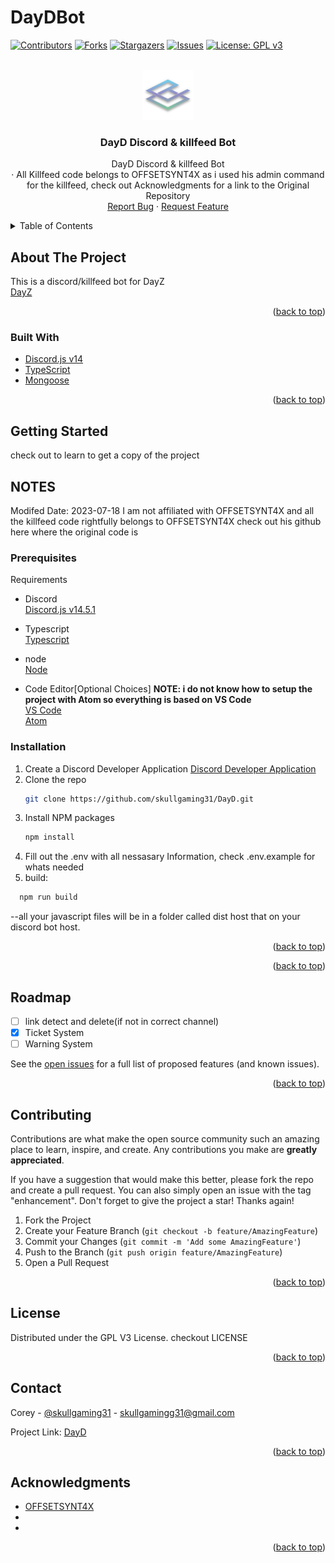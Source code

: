 # DayDBot
<div id="top"></div>
<!-- NOTEs: -->

<!-- PROJECT SHIELDS -->
<!--
*** I'm using markdown "reference style" links for readability.
*** Reference links are enclosed in brackets [ ] instead of parentheses ( ).
*** See the bottom of this document for the declaration of the reference variables
*** for contributors-url, forks-url, etc. This is an optional, concise syntax you may use.
*** https://www.markdownguide.org/basic-syntax/#reference-style-links
-->

<!-- 
https://discord.com/api/oauth2/authorize?client_id=899692688637558857&permissions=1505319185654&redirect_uri=https%3A%2F%2Fdiscord.events.stdlib.com%2Fdiscord%2Fauth%2F&response_type=code&scope=identify%20connections%20messages.read%20bot%20applications.commands%20guilds
Discord Bot Scopes
identify
bot
applications.commands
connections
messages.read
guilds
-->


[![Contributors][contributors-shield]][contributors-url]
[![Forks][forks-shield]][forks-url]
[![Stargazers][stars-shield]][stars-url]
[![Issues][issues-shield]][issues-url]
[![License: GPL v3][license-shield]][license-url]

<!-- PROJECT LOGO -->
<br />
<div align="center">
  <a href="https://github.com/skullgaming31/DayD">
    <img src="./assets/images/logo.png" alt="Project Logo" width="80" height="80">
  </a>

<h3 align="center">DayD Discord & killfeed Bot</h3>

  <p align="center">
    DayD Discord & killfeed Bot<br>
    ·
    All Killfeed code belongs to OFFSETSYNT4X as i used his admin command for the killfeed, check out Acknowledgments for a link to the Original Repository<br >
    <a href="https://github.com/skullgaming31/DayD/issues">Report Bug</a>
    ·
    <a href="https://github.com/skullgaming31/DayD/issues">Request Feature</a>
  </p>
</div>

<!-- TABLE OF CONTENTS -->
<details>
  <summary>Table of Contents</summary>
  <ol>
    <li>
      <a href="#about-the-project">About The Project</a>
      <ul>
        <li><a href="#built-with">Built With</a></li>
      </ul>
    </li>
    <li>
      <a href="#getting-started">Getting Started</a>
      <ul>
        <li><a href="#prerequisites">Prerequisites</a></li>
        <li><a href="#installation">Installation</a></li>
      </ul>
    </li>
    <!-- <li><a href="#usage">Usage</a></li> -->
    <li><a href="#roadmap">Roadmap</a></li>
    <li><a href="#contributing">Contributing</a></li>
    <li><a href="#license">License</a></li>
    <li><a href="#contact">Contact</a></li>
    <li><a href="#acknowledgments">Acknowledgments</a></li>
  </ol>
</details>

<!-- ABOUT THE PROJECT -->
## About The Project

<!-- [![Product Name Screen Shot][product-screenshot]](https://example.com) -->

This is a discord/killfeed bot for DayZ<br />
[DayZ](https://dayz.com)

<p align="right">(<a href="#top">back to top</a>)</p>

### Built With

* [Discord.js v14](https://discord.js.org/)
* [TypeScript](https://www.typescriptlang.org/)
* [Mongoose](https://mongodb.com)

<p align="right">(<a href="#top">back to top</a>)</p>

<!-- GETTING STARTED -->
## Getting Started
check out <a href="#setup"></a> to learn to get a copy of the project


## NOTES
Modifed Date: 2023-07-18
I am not affiliated with OFFSETSYNT4X and all the killfeed code rightfully belongs to OFFSETSYNT4X
check out his github here where the original code is

### Prerequisites

Requirements
* Discord<br />
  [Discord.js v14.5.1](https://discord.js.org/)

* Typescript<br />
  [Typescript](https://www.typescriptlang.org/)
 
* node<br />
  [Node](https://nodejs.org)
  
* Code Editor[Optional Choices] <b>NOTE: i do not know how to setup the project with Atom so everything is based on VS Code</b><br />
  [VS Code](https://code.visualstudio.com)<br />
  [Atom](https://atom.io)<br />

### Installation<a id="setup">

1. Create a Discord Developer Application [Discord Developer Application](https://discord.com/developers/applications)
2. Clone the repo
   ```sh
   git clone https://github.com/skullgaming31/DayD.git
   ```
3. Install NPM packages
   ```sh
   npm install
   ```
4. Fill out the .env with all nessasary Information, check .env.example for whats needed
5. build:
  ```sh
    npm run build
  ```
  --all your javascript files will be in a folder called dist host that on your discord bot host.

<p align="right">(<a href="#top">back to top</a>)</p>

<!-- USAGE EXAMPLES -->
<!-- ## Usage -->

<p align="right">(<a href="#top">back to top</a>)</p>

<!-- ROADMAP -->
## Roadmap


* [ ] link detect and delete(if not in correct channel)
* [x] Ticket System
* [ ] Warning System

See the [open issues](https://github.com/skullgaming31/DayD/issues) for a full list of proposed features (and known issues).

<p align="right">(<a href="#top">back to top</a>)</p>

<!-- CONTRIBUTING -->
## Contributing

Contributions are what make the open source community such an amazing place to learn, inspire, and create. Any contributions you make are **greatly appreciated**.

If you have a suggestion that would make this better, please fork the repo and create a pull request. You can also simply open an issue with the tag "enhancement".
Don't forget to give the project a star! Thanks again!

1. Fork the Project
2. Create your Feature Branch (`git checkout -b feature/AmazingFeature`)
3. Commit your Changes (`git commit -m 'Add some AmazingFeature'`)
4. Push to the Branch (`git push origin feature/AmazingFeature`)
5. Open a Pull Request

<p align="right">(<a href="#top">back to top</a>)</p>

<!-- LICENSE -->
## License

Distributed under the GPL V3 License. checkout LICENSE

<p align="right">(<a href="#top">back to top</a>)</p>

<!-- CONTACT -->
## Contact

Corey - [@skullgaming31](https://twitter.com/canadiendragon) - skullgamingg31@gmail.com

Project Link: [DayD](https://github.com/skullgaming31/DayD)

<p align="right">(<a href="#top">back to top</a>)</p>

<!-- ACKNOWLEDGMENTS -->
## Acknowledgments

* [OFFSETSYNT4X](https://github.com/OFFSETSYNT4X/KILLFEED-DIY-TUTORIAL-2.0)
* []()
* []()

<p align="right">(<a href="#top">back to top</a>)</p>

<!-- MARKDOWN LINKS & IMAGES -->
<!-- https://www.markdownguide.org/basic-syntax/#reference-style-links -->
[contributors-shield]: https://img.shields.io/github/contributors/SkullGaming31/DayD.svg?style=for-the-badge
[contributors-url]: https://github.com/SkullGaming31/DayD/graphs/contributors
[forks-shield]: https://img.shields.io/github/forks/SkullGaming31/DayD.svg?style=for-the-badge
[forks-url]: https://github.com/SkullGaming31/DayD/network/members
[stars-shield]: https://img.shields.io/github/stars/SkullGaming31/DayD.svg?style=for-the-badge
[stars-url]: https://github.com/SkullGaming31/DayD/stargazers
[issues-shield]: https://img.shields.io/github/issues/SkullGaming31/DayD.svg?style=for-the-badge
[issues-url]: https://github.com/SkullGaming31/DayD/issues
[license-shield]: https://img.shields.io/github/license/SkullGaming31/DayD.svg?style=for-the-badge
[license-url]: https://github.com/SkullGaming31/DayD/blob/main/LICENSE
[product-screenshot]: images/screenshot.png
